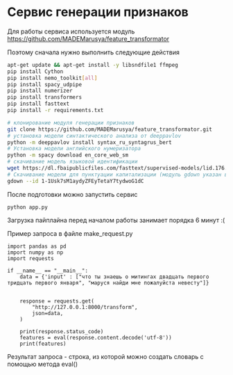 # Сервис генерации признаков
Для работы сервиса используется модуль https://github.com/MADEMarusya/feature_transformator

Поэтому сначала нужно выполнить следующие действия
```bash
apt-get update && apt-get install -y libsndfile1 ffmpeg
pip install Cython
pip install nemo_toolkit[all]
pip install spacy_udpipe
pip install numerizer
pip install transformers
pip install fasttext
pip install -r requirements.txt

# клонирование модуля генерации признаков
git clone https://github.com/MADEMarusya/feature_transformator.git
# установка модели синтактического анализа от deeppavlov
python -m deeppavlov install syntax_ru_syntagrus_bert
# Установка модели английского нумеризатора
python -m spacy download en_core_web_sm
# скачивание модель языковой идентификации 
wget https://dl.fbaipublicfiles.com/fasttext/supervised-models/lid.176.bin
# Скачивание модели для пунктуации капитализации (модуль gdown указан в requirements)
gdown --id 1-1Usk7sM1aydyZFEyTetaY7tydwoG1dC
```

После подготовки можно запустить сервис
```
python app.py
```

Загрузка пайплайна перед началом работы занимает порядка 6 минут :(

Пример запроса в файле make_request.py
```
import pandas as pd
import numpy as np
import requests

if __name__ == "__main__":
    data = {'input' : ["что ты знаешь о митингах двадцать первого тридцать первого января", "маруся найди мне пожалуйста невесту"]}


    response = requests.get(
        "http://127.0.0.1:8000/transform",
        json=data,
    )

    print(response.status_code)
    features = eval(response.content.decode('utf-8'))
    print(features)

```

Результат запроса - строка, из которой можно создать словарь с помощью метода eval()
